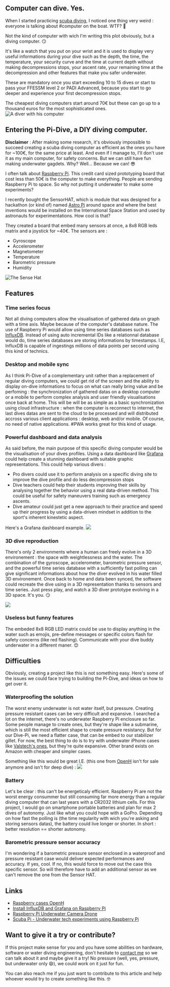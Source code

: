 ## Computer can dive. Yes.  

When I started practicing [scuba diving](Scuba%20diving.md), I noticed one thing very weird : everyone is talking about #computer on the boat. WTF? 🧐

Not the kind of computer with wich I'm writing this plot obviously, but a diving computer. 😏

It's like a watch that you put on your wrist and it is used to display very useful informations during your dive such as the depth, the time, the temperature, your security curve and the time at current depth without making decompressions stops, your ascent rate, your remaining time at the decompression and other features that make you safer underwater. 

These are mandatory once you start exceeding 10 to 15 dives or start to pass your FFESSM level 2 or PADI Advanced, because you start to go deeper and experience your first decompression stops. 

The cheapest diving computers start around 70€ but these can go up to a thousand euros for the most sophisticated ones. 
![A diver with his computer](pi_dive_computer_dive.jpg)

## Entering the Pi-Dive, a DIY diving computer. 

**Disclaimer** : After making some research, it's obviously impossible to succeed creating a scuba diving computer as efficient as the ones you have for ~100€, for the same price at least. And even if I manage to, I'll don't use it as my main computer, for safety concerns. But we can still have fun making underwater gagdets. Why? Well... Because we can! 😎

I often talk about [Raspberry Pi](Raspberry%20Pi.md). This credit card sized prototyping board that cost less than 50€ is the computer to make everything. People are sending Raspberry Pi to space. So why not putting it underwater to make some experiments? 

I recently bought the SensorHAT, which is module that was designed for a hackathon (or kind of) named [Astro Pi](https://astro-pi.org/) around space and where the best inventions would be installed on the International Space Station and used by astronauts for experimentations. How cool is that? 

They created a board that embed many sensors at once, a 8x8 RGB leds matrix and a joystick for ~40€. The sensors are : 
- Gyroscope
- Accelerometer
- Magnetometer
- Temperature
- Barometric pressure
- Humidity

![The Sense Hat](pi_dive_sense_hat.jpg)

## Features
### Time series focus
Not all diving computers allow the visualisation of gathered data on graph with a time axis. Maybe because of the computer's database nature. The use of Raspberry Pi would allow using time series databases such as [InfluxDB](https://www.influxdata.com/). Instead of using auto incremental IDs like a relationnal database would do, time series databases are storing informations by timestamps. I.E, InfluxDB is capable of ingestings millions of data points per second using this kind of technics. 

### Desktop and mobile sync
As I think Pi-Dive of a complementary unit rather than a replacement of regular diving computers, we could get rid of the screen and the ability to display on-dive informations to focus on what can really bring value and be perfoming : the synchronization of gathered datas on a desktop computer or a mobile to perform complex analysis and user friendly visualisations once back at home. This will be will be as simple as a basic synchronization using cloud infrastructure : when the computer is reconnect to internet, the last dives datas are sent to the cloud to be processed and will distributed accross various client applications : desktop, web and/or mobile. Of course, no need of native applications. #PWA works great for this kind of usage.

### Powerful dashboard and data analysis
As said before, the main purpose of this specific diving computer would be the visualisation of your dives profiles. Using a data dashboard like [Grafana](https://grafana.com/grafana/) could help create a stunning dashboard with suitable graphic representations. This could help various divers : 
- Pro divers could use it to perform analysis on a specific diving site to improve the dive profile and do less decompression stops
- Dive teachers could help their students improving their skills by analysing together the behavior using a real data-driven method. This could be useful for safety maneuvers training such as emergency ascents. 
- Dive amateur could just get a new approach to their practice and speed up their progress by using a data-driven mindset in addition to the sport's inherent kinestetic aspect. 

Here's a Grafana dashboard example.
![](pi_dive_visualisation.jpg)

### 3D dive reproduction
There's only 2 environments where a human can freely evolve in a 3D environement : the space with weightlessness and the water. 
The combination of the gyroscope, accelerometer, barometric pressure sensor, and the powerful time series database with a sufficiently fast polling can give significant informations about how the diver evolved in his water filled 3D environement. Once back to home and data been synced, the software could recreate the dive using in a 3D representation thanks to sensors and time series. Just press play, and watch a 3D diver prototype evolving in a 3D space. It's you. 😏

![](pi_dive_axis.png)

### Useless but funny features
The embeded 8x8 RGB LED matrix could be use to display anything in the water such as emojis, pre-define messages or specific colors flash for safety concerns (like red flashing). Communicate with your dive buddy underwater in a different maner. 😊

## Difficulties
Obviously, creating a project like this is not something easy. Here's some of the issues we could face trying to building the Pi-Dive, and ideas on how to get over it. 

### Waterproofing the solution
The worst enemy underwater is not water itself, but pressure. Creating pressure resistant cases can be very difficult and expansive. I searched a lot on the internet, there's no underwater Raspberry Pi enclosure so far. Some people manage to create ones, but they're shape like a submarine, which is still the most efficient shape to create pressure resistancy. But for our Dive-Pi, we need a flatter case, that can be embed to our stabilizer gillet. For now, the best thing to do is to try with underwater iPhone cases like [Valstech's ones](https://www.valstech.com/), but they're quite expansive. Other brand exists on Amazon with cheaper and simpler cases. 

Something like this would be great I.E. (this one from [OpenH](http://openh.io/rubicon/) isn't for sale anymore and isn't for deep dive) : 
![](pi_dive_underwater_case.jpg)

### Battery
Let's be clear : this can't be energeticaly efficient. Raspberry Pi are not the worst energy consummer but still consuming far more energy than a regular diving computer that can last years with a CR2032 lithium cells. For this project, I would go on smartphone portable batteries and plan for max 2 dives of autonomy. Just like what you could hope with a GoPro. Depending on how fast the polling is (the time regularity with wich you're asking and storing sensors datas), the battery could live longer or shorter. In short : better resolution == shorter autonomy. 

### Barometric pressure sensor accuracy
I'm wondering if a barometric pressure sensor enclosed in a waterproof and pressure resistant case would deliver expected performances and accuracy. If yes, cool. If no, this would force to move out the case this specific sensor. So will therefore have to add an additional sensor as we can't remove the one from the Sensor HAT. 

## Links
- [Raspberry cases OpenH](http://openh.io/rubicon/)
- [Install InfluxDB and Grafana on Raspberry Pi](https://www.circuits.dk/install-grafana-influxdb-raspberry/)
- [Raspberry Pi Underwater Camera Drone](https://www.raspberrypi.org/blog/raspberry-pi-underwater-camera-drone-magpi-80/)
- [Scuba Pi - Underwater tech experiments using Raspberry Pi](http://scubapi.net/)

## Want to give it a try or contribute?
If this project make sense for you and you have some abilities on hardware, software or water diving engineering, don't hesitate to [contact me](Contact%20me%20%F0%9F%92%8C.md) so we can talk about it and maybe give it a try! No pressure (well, yes, pressure, but underwater only 😄), we could work on it just for fun. 

You can also reach me if you just want to contribute to this article and help whoever would try to create something like this. 🤓